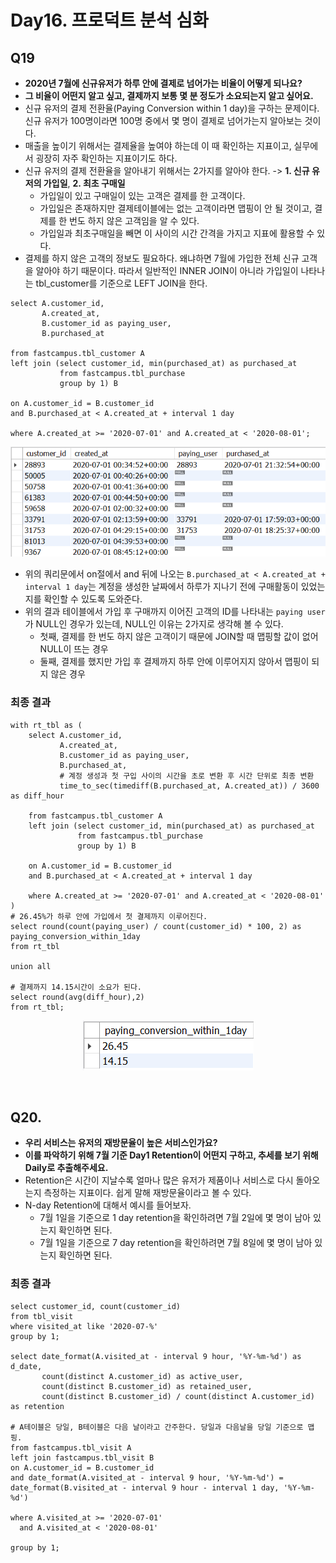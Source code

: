 # Day16. 프로덕트 분석 심화

## Q19

- **2020년 7월에 신규유저가 하루 안에 결제로 넘어가는 비율이 어떻게 되나요?**
- **그 비율이 어떤지 알고 싶고, 결제까지 보통 몇 분 정도가 소요되는지 알고 싶어요.**
- 신규 유저의 결제 전환율(Paying Conversion within 1 day)을 구하는 문제이다. 신규 유저가 100명이라면 100명 중에서 몇 명이 결제로 넘어가는지 알아보는 것이다.
- 매출을 높이기 위해서는 결제율을 높여야 하는데 이 때 확인하는 지표이고, 실무에서 굉장히 자주 확인하는 지표이기도 하다.
- 신규 유저의 결제 전환율을 알아내기 위해서는 2가지를 알아야 한다. -> **1. 신규 유저의 가입일**, **2. 최초 구매일**
  - 가입일이 있고 구매일이 있는 고객은 결제를 한 고객이다.
  - 가입일은 존재하지만 결제테이블에는 없는 고객이라면 맵핑이 안 될 것이고, 결제를 한 번도 하지 않은 고객임을 알 수 있다.
  - 가입일과 최초구매일을 빼면 이 사이의 시간 간격을 가지고 지표에 활용할 수 있다.
- 결제를 하지 않은 고객의 정보도 필요하다. 왜냐하면 7월에 가입한 전체 신규 고객을 알아야 하기 때문이다. 따라서 일반적인 INNER JOIN이 아니라 가입일이 나타나는 tbl_customer를 기준으로 LEFT JOIN을 한다.

```mysql
select A.customer_id,
	   A.created_at,
       B.customer_id as paying_user,
       B.purchased_at

from fastcampus.tbl_customer A
left join (select customer_id, min(purchased_at) as purchased_at
		   from fastcampus.tbl_purchase
           group by 1) B

on A.customer_id = B.customer_id
and B.purchased_at < A.created_at + interval 1 day

where A.created_at >= '2020-07-01' and A.created_at < '2020-08-01';
```

<p align="center">
  <img src="/src/resources/day16_q19.png">
</p>

- 위의 쿼리문에서 on절에서 and 뒤에 나오는 `B.purchased_at < A.created_at + interval 1 day`는 계정을 생성한 날짜에서 하루가 지나기 전에 구매활동이 있었는지를 확인할 수 있도록 도와준다.
- 위의 결과 테이블에서 가입 후 구매까지 이어진 고객의 ID를 나타내는 `paying user`가 NULL인 경우가 있는데, NULL인 이유는 2가지로 생각해 볼 수 있다.
  - 첫째, 결제를 한 번도 하지 않은 고객이기 때문에 JOIN할 때 맵핑할 값이 없어 NULL이 뜨는 경우
  - 둘째, 결제를 했지만 가입 후 결제까지 하루 안에 이루어지지 않아서 맵핑이 되지 않은 경우

### 최종 결과

```mysql
with rt_tbl as (
	select A.customer_id,
		   A.created_at,
		   B.customer_id as paying_user,
		   B.purchased_at,
		   # 계정 생성과 첫 구입 사이의 시간을 초로 변환 후 시간 단위로 최종 변환
		   time_to_sec(timediff(B.purchased_at, A.created_at)) / 3600 as diff_hour

	from fastcampus.tbl_customer A
	left join (select customer_id, min(purchased_at) as purchased_at
			   from fastcampus.tbl_purchase
			   group by 1) B

	on A.customer_id = B.customer_id
	and B.purchased_at < A.created_at + interval 1 day

	where A.created_at >= '2020-07-01' and A.created_at < '2020-08-01'
)
# 26.45%가 하루 안에 가입에서 첫 결제까지 이루어진다.
select round(count(paying_user) / count(customer_id) * 100, 2) as paying_conversion_within_1day
from rt_tbl

union all

# 결제까지 14.15시간이 소요가 된다.
select round(avg(diff_hour),2)
from rt_tbl;
```

<p align="center">
  <img src="/src/resources/day16_q19_2.png">
</p>

<br/>

## Q20.
- **우리 서비스는 유저의 재방문율이 높은 서비스인가요?**
- **이를 파악하기 위해 7월 기준 Day1 Retention이 어떤지 구하고, 추세를 보기 위해 Daily로 추출해주세요.**
- Retention은 시간이 지날수록 얼마나 많은 유저가 제품이나 서비스로 다시 돌아오는지 측정하는 지표이다. 쉽게 말해 재방문율이라고 볼 수 있다.
- N-day Retention에 대해서 예시를 들어보자.
  - 7월 1일을 기준으로 1 day retention을 확인하려면 7월 2일에 몇 명이 남아 있는지 확인하면 된다.
  - 7월 1일을 기준으로 7 day retention을 확인하려면 7월 8일에 몇 명이 남아 있는지 확인하면 된다.

### 최종 결과

```mysql
select customer_id, count(customer_id)
from tbl_visit
where visited_at like '2020-07-%'
group by 1;

select date_format(A.visited_at - interval 9 hour, '%Y-%m-%d') as d_date,
	   count(distinct A.customer_id) as active_user,
       count(distinct B.customer_id) as retained_user,
       count(distinct B.customer_id) / count(distinct A.customer_id) as retention

# A테이블은 당일, B테이블은 다음 날이라고 간주한다. 당일과 다음날을 당일 기준으로 맵핑.
from fastcampus.tbl_visit A
left join fastcampus.tbl_visit B
on A.customer_id = B.customer_id
and date_format(A.visited_at - interval 9 hour, '%Y-%m-%d') = date_format(B.visited_at - interval 9 hour - interval 1 day, '%Y-%m-%d')

where A.visited_at >= '2020-07-01'
  and A.visited_at < '2020-08-01'

group by 1;
```